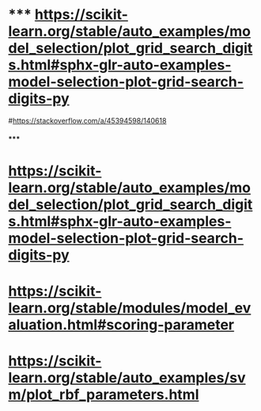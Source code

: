 # *** https://scikit-learn.org/stable/auto_examples/model_selection/plot_grid_search_digits.html#sphx-glr-auto-examples-model-selection-plot-grid-search-digits-py
#https://stackoverflow.com/a/45394598/140618
#### *** 
# https://scikit-learn.org/stable/auto_examples/model_selection/plot_grid_search_digits.html#sphx-glr-auto-examples-model-selection-plot-grid-search-digits-py
####
# https://scikit-learn.org/stable/modules/model_evaluation.html#scoring-parameter
# https://scikit-learn.org/stable/auto_examples/svm/plot_rbf_parameters.html